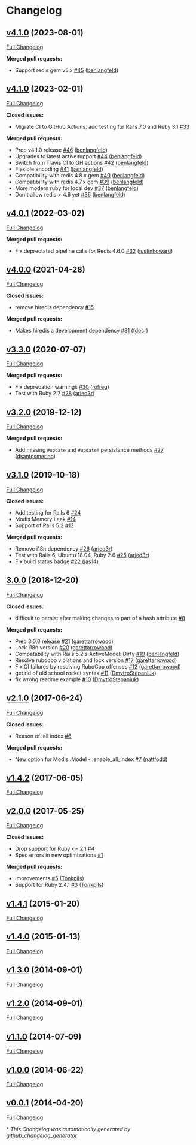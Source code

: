 # Changelog

## [v4.1.0](https://github.com/rpush/modis/tree/v4.1.0) (2023-08-01)

[Full Changelog](https://github.com/rpush/modis/compare/v4.1.0...v4.1.0)

**Merged pull requests:**

- Support redis gem v5.x [\#45](https://github.com/rpush/modis/pull/45) ([benlangfeld](https://github.com/benlangfeld))

## [v4.1.0](https://github.com/rpush/modis/tree/v4.1.0) (2023-02-01)

[Full Changelog](https://github.com/rpush/modis/compare/v4.0.1...v4.1.0)

**Closed issues:**

- Migrate CI to GitHub Actions, add testing for Rails 7.0 and Ruby 3.1 [\#33](https://github.com/rpush/modis/issues/33)

**Merged pull requests:**

- Prep v4.1.0 release [\#46](https://github.com/rpush/modis/pull/46) ([benlangfeld](https://github.com/benlangfeld))
- Upgrades to latest activesupport [\#44](https://github.com/rpush/modis/pull/44) ([benlangfeld](https://github.com/benlangfeld))
- Switch from Travis CI to GH actions [\#42](https://github.com/rpush/modis/pull/42) ([benlangfeld](https://github.com/benlangfeld))
- Flexible encoding [\#41](https://github.com/rpush/modis/pull/41) ([benlangfeld](https://github.com/benlangfeld))
- Compatibility with redis 4.8.x gem [\#40](https://github.com/rpush/modis/pull/40) ([benlangfeld](https://github.com/benlangfeld))
- Compatibility with redis 4.7.x gem [\#39](https://github.com/rpush/modis/pull/39) ([benlangfeld](https://github.com/benlangfeld))
- More modern ruby for local dev [\#37](https://github.com/rpush/modis/pull/37) ([benlangfeld](https://github.com/benlangfeld))
- Don't allow redis \> 4.6 yet [\#36](https://github.com/rpush/modis/pull/36) ([benlangfeld](https://github.com/benlangfeld))

## [v4.0.1](https://github.com/rpush/modis/tree/v4.0.1) (2022-03-02)

[Full Changelog](https://github.com/rpush/modis/compare/v4.0.0...v4.0.1)

**Merged pull requests:**

- Fix deprectated pipeline calls for Redis 4.6.0 [\#32](https://github.com/rpush/modis/pull/32) ([justinhoward](https://github.com/justinhoward))

## [v4.0.0](https://github.com/rpush/modis/tree/v4.0.0) (2021-04-28)

[Full Changelog](https://github.com/rpush/modis/compare/v3.3.0...v4.0.0)

**Closed issues:**

- remove hiredis dependency [\#15](https://github.com/rpush/modis/issues/15)

**Merged pull requests:**

- Makes hiredis a development dependency [\#31](https://github.com/rpush/modis/pull/31) ([fdocr](https://github.com/fdocr))

## [v3.3.0](https://github.com/rpush/modis/tree/v3.3.0) (2020-07-07)

[Full Changelog](https://github.com/rpush/modis/compare/v3.2.0...v3.3.0)

**Merged pull requests:**

- Fix deprecation warnings [\#30](https://github.com/rpush/modis/pull/30) ([rofreg](https://github.com/rofreg))
- Test with Ruby 2.7 [\#28](https://github.com/rpush/modis/pull/28) ([aried3r](https://github.com/aried3r))

## [v3.2.0](https://github.com/rpush/modis/tree/v3.2.0) (2019-12-12)

[Full Changelog](https://github.com/rpush/modis/compare/v3.1.0...v3.2.0)

**Merged pull requests:**

- Add missing `#update` and `#update!` persistance methods [\#27](https://github.com/rpush/modis/pull/27) ([dsantosmerino](https://github.com/dsantosmerino))

## [v3.1.0](https://github.com/rpush/modis/tree/v3.1.0) (2019-10-18)

[Full Changelog](https://github.com/rpush/modis/compare/3.0.0...v3.1.0)

**Closed issues:**

- Add testing for Rails 6 [\#24](https://github.com/rpush/modis/issues/24)
- Modis Memory Leak [\#14](https://github.com/rpush/modis/issues/14)
- Support of Rails 5.2 [\#13](https://github.com/rpush/modis/issues/13)

**Merged pull requests:**

- Remove i18n dependency [\#26](https://github.com/rpush/modis/pull/26) ([aried3r](https://github.com/aried3r))
- Test with Rails 6, Ubuntu 18.04, Ruby 2.6 [\#25](https://github.com/rpush/modis/pull/25) ([aried3r](https://github.com/aried3r))
- Fix build status badge [\#22](https://github.com/rpush/modis/pull/22) ([jas14](https://github.com/jas14))

## [3.0.0](https://github.com/rpush/modis/tree/3.0.0) (2018-12-20)

[Full Changelog](https://github.com/rpush/modis/compare/v2.1.0...3.0.0)

**Closed issues:**

- difficult to persist after making changes to part of a hash attribute [\#8](https://github.com/rpush/modis/issues/8)

**Merged pull requests:**

- Prep 3.0.0 release [\#21](https://github.com/rpush/modis/pull/21) ([garettarrowood](https://github.com/garettarrowood))
- Lock i18n version [\#20](https://github.com/rpush/modis/pull/20) ([garettarrowood](https://github.com/garettarrowood))
- Compatability with Rails 5.2's ActiveModel::Dirty [\#19](https://github.com/rpush/modis/pull/19) ([benlangfeld](https://github.com/benlangfeld))
- Resolve rubocop violations and lock version [\#17](https://github.com/rpush/modis/pull/17) ([garettarrowood](https://github.com/garettarrowood))
- Fix CI failures by resolving RuboCop offenses [\#12](https://github.com/rpush/modis/pull/12) ([garettarrowood](https://github.com/garettarrowood))
- get rid of old school rocket syntax [\#11](https://github.com/rpush/modis/pull/11) ([DmytroStepaniuk](https://github.com/DmytroStepaniuk))
- fix wrong readme example [\#10](https://github.com/rpush/modis/pull/10) ([DmytroStepaniuk](https://github.com/DmytroStepaniuk))

## [v2.1.0](https://github.com/rpush/modis/tree/v2.1.0) (2017-06-24)

[Full Changelog](https://github.com/rpush/modis/compare/v1.4.2...v2.1.0)

**Closed issues:**

- Reason of :all index [\#6](https://github.com/rpush/modis/issues/6)

**Merged pull requests:**

- New option for Modis::Model - :enable\_all\_index [\#7](https://github.com/rpush/modis/pull/7) ([nattfodd](https://github.com/nattfodd))

## [v1.4.2](https://github.com/rpush/modis/tree/v1.4.2) (2017-06-05)

[Full Changelog](https://github.com/rpush/modis/compare/v2.0.0...v1.4.2)

## [v2.0.0](https://github.com/rpush/modis/tree/v2.0.0) (2017-05-25)

[Full Changelog](https://github.com/rpush/modis/compare/v1.4.1...v2.0.0)

**Closed issues:**

- Drop support for Ruby \<= 2.1 [\#4](https://github.com/rpush/modis/issues/4)
- Spec errors in new optimizations [\#1](https://github.com/rpush/modis/issues/1)

**Merged pull requests:**

- Improvements [\#5](https://github.com/rpush/modis/pull/5) ([Tonkpils](https://github.com/Tonkpils))
- Support for Ruby 2.4.1 [\#3](https://github.com/rpush/modis/pull/3) ([Tonkpils](https://github.com/Tonkpils))

## [v1.4.1](https://github.com/rpush/modis/tree/v1.4.1) (2015-01-20)

[Full Changelog](https://github.com/rpush/modis/compare/v1.4.0...v1.4.1)

## [v1.4.0](https://github.com/rpush/modis/tree/v1.4.0) (2015-01-13)

[Full Changelog](https://github.com/rpush/modis/compare/v1.3.0...v1.4.0)

## [v1.3.0](https://github.com/rpush/modis/tree/v1.3.0) (2014-09-01)

[Full Changelog](https://github.com/rpush/modis/compare/v1.2.0...v1.3.0)

## [v1.2.0](https://github.com/rpush/modis/tree/v1.2.0) (2014-09-01)

[Full Changelog](https://github.com/rpush/modis/compare/v1.1.0...v1.2.0)

## [v1.1.0](https://github.com/rpush/modis/tree/v1.1.0) (2014-07-09)

[Full Changelog](https://github.com/rpush/modis/compare/v1.0.0...v1.1.0)

## [v1.0.0](https://github.com/rpush/modis/tree/v1.0.0) (2014-06-22)

[Full Changelog](https://github.com/rpush/modis/compare/v0.0.1...v1.0.0)

## [v0.0.1](https://github.com/rpush/modis/tree/v0.0.1) (2014-04-20)

[Full Changelog](https://github.com/rpush/modis/compare/a42bf2ff8e233a52ce1fb4fd3120f21cec8bee1c...v0.0.1)



\* *This Changelog was automatically generated by [github_changelog_generator](https://github.com/github-changelog-generator/github-changelog-generator)*
